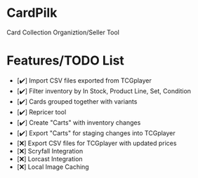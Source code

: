# CardPilk
 Card Collection Organiztion/Seller Tool

# Features/TODO List

+ [✔️] Import CSV files exported from TCGplayer
+ [✔️] Filter inventory by In Stock, Product Line, Set, Condition
+ [✔️] Cards grouped together with variants
+ [✔️] Repricer tool
+ [✔️] Create "Carts" with inventory changes
+ [✔️] Export "Carts" for staging changes into TCGplayer
+ [❌] Export CSV files for TCGplayer with updated prices
+ [❌] Scryfall Integration
+ [❌] Lorcast Integration
+ [❌] Local Image Caching